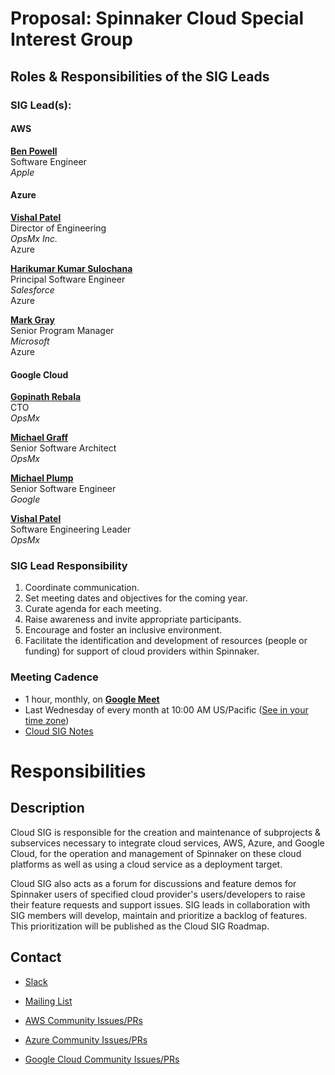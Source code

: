 # Proposal: Spinnaker Cloud Special Interest Group

## Roles & Responsibilities of the SIG Leads

### SIG Lead(s):

#### AWS

**[Ben Powell](https://github.com/xibz)** \
Software Engineer \
_Apple_

#### Azure

**[Vishal Patel](https://github.com/vish-ptl)** \
Director of Engineering \
_OpsMx Inc._ \
Azure

**[Harikumar Kumar Sulochana](https://github.com/harikumarks)** \
Principal Software Engineer \
_Salesforce_ \
Azure

**[Mark Gray](https://github.com/grayzu)** \
Senior Program Manager \
_Microsoft_ \
Azure

#### Google Cloud

**[Gopinath Rebala](https://github.com/rebala)** \
CTO \
_OpsMx_

**[Michael Graff](https://github.com/skandragon)** \
Senior Software Architect \
_OpsMx_

**[Michael Plump](https://github.com/plumpy)** \
Senior Software Engineer \
_Google_

**[Vishal Patel](https://github.com/vish-ptl)** \
Software Engineering Leader \
_OpsMx_

### SIG Lead Responsibility

1. Coordinate communication.
2. Set meeting dates and objectives for the coming year.
3. Curate agenda for each meeting.
4. Raise awareness and invite appropriate participants.
5. Encourage and foster an inclusive environment.
6. Facilitate the identification and development of resources (people or funding) for support of cloud providers within Spinnaker.


### Meeting Cadence
 - 1 hour, monthly, on **[Google Meet](https://8x8.vc/greencapsdesirepolitely)**
 - Last Wednesday of every month at 10:00 AM US/Pacific ([See in your time zone](https://www.thetimezoneconverter.com/?t=10:00am&tz=San%20Francisco))
 - [Cloud SIG Notes](https://docs.google.com/document/d/1LOJE19m5zwy6QYEylMKamIfQZvqNL7gVhQgVCm_9hg0/)

# Responsibilities

## Description

Cloud SIG is responsible for the creation and maintenance of subprojects & subservices necessary to integrate cloud services, AWS, Azure, and Google Cloud, for the operation and management of Spinnaker on these cloud platforms as well as using a cloud service as a deployment target.

Cloud SIG also acts as a forum for discussions and feature demos for Spinnaker users of specified cloud provider's users/developers to raise their feature requests and support issues. SIG leads in collaboration with SIG members will develop, maintain and prioritize a backlog of features.  This prioritization will be published as the Cloud SIG Roadmap.

## Contact

* [Slack](http://spinnakerteam.slack.com/messages/sig-cloud)
* [Mailing List](https://groups.google.com/a/spinnaker.io/forum/#!forum/sig-cloud)

* [AWS Community Issues/PRs](https://github.com/spinnaker/spinnaker/labels/sig%2Faws)
* [Azure Community Issues/PRs](https://github.com/spinnaker/spinnaker/labels/sig%2Fazure)
* [Google Cloud Community Issues/PRs](https://github.com/spinnaker/spinnaker/labels/sig%2Fgooglecloud)
